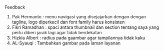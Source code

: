 Feedback

1. Pak Hermanto : menu navigasi yang disejajarkan dengan dengan tagline, logo diperkecil dan font family harus konsisten
2. Fikri Ramadhan : spaci antara thumbnail dan section tentang saya yang perlu diberi jarak lagi agar tidak berdekatan
3. Hizkia Albert : radius pada gaambar agar tampilannya tidak kaku
4. AL-Syauqi : Tambahkan gambar pada laman layanan
